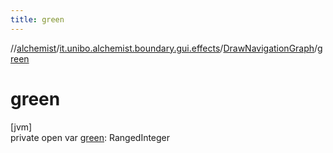 ```yaml
---
title: green
---
```

//[alchemist](../../../index.html)/[it.unibo.alchemist.boundary.gui.effects](../index.html)/[DrawNavigationGraph](index.html)/[green](green.html)



# green



[jvm]\
private open var [green](green.html): RangedInteger





